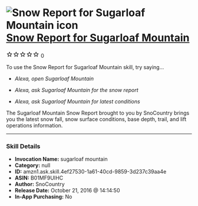 # &nbsp;<img src="skill_icon" alt="Snow Report for Sugarloaf Mountain icon" width="36"> [Snow Report for Sugarloaf Mountain](http://alexa.amazon.com/#skills/amzn1.ask.skill.4ef27530-1a61-40cd-9859-3d237c39aa4e)
![0 stars](../../images/ic_star_border_black_18dp_1x.png)![0 stars](../../images/ic_star_border_black_18dp_1x.png)![0 stars](../../images/ic_star_border_black_18dp_1x.png)![0 stars](../../images/ic_star_border_black_18dp_1x.png)![0 stars](../../images/ic_star_border_black_18dp_1x.png) 0

To use the Snow Report for Sugarloaf Mountain skill, try saying...

* *Alexa, open Sugarloaf Mountain*

* *Alexa, ask Sugarloaf Mountain for the snow report*

* *Alexa, ask Sugarloaf Mountain for latest conditions*

The Sugarloaf Mountain Snow Report brought to you by SnoCountry brings you the latest snow fall, snow surface conditions,  base depth, trail, and lift operations information.

***

### Skill Details

* **Invocation Name:** sugarloaf mountain
* **Category:** null
* **ID:** amzn1.ask.skill.4ef27530-1a61-40cd-9859-3d237c39aa4e
* **ASIN:** B01MF9UIHC
* **Author:** SnoCountry
* **Release Date:** October 21, 2016 @ 14:14:50
* **In-App Purchasing:** No
